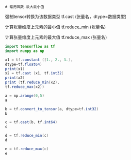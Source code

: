 	# 常用函数-最大最小值

强制tensor转换为该数据类型
tf.cast (张量名，dtype=数据类型)

计算张量维度上元素的最小值
tf.reduce_min (张量名)

计算张量维度上元素的最大值
tf.reduce_max (张量名)

```java
import tensorflow as tf
import numpy as np
```

```java
x1 = tf.constant ([1., 2., 3.],
dtype=tf.float64)
print(x1)
x2 = tf.cast (x1, tf.int32)
print(x2)
print (tf.reduce_min(x2), 
tf.reduce_max(x2))
```

```java
a = np.arange(0,5)
a
```

```java
b = tf.convert_to_tensor(a, dtype=tf.int32)
b
```

```java
c = tf.cast(b, tf.int64)
c 
```

```java
d = tf.reduce_min(c)
d
```

```java
e = tf.reduce_max(c)
e
```

